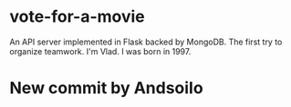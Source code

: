 # vote-for-a-movie
An API server implemented in Flask backed by MongoDB. The first try to organize teamwork. I'm Vlad. I was born in 1997.
# New commit by AndsoiIo
